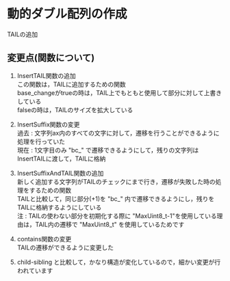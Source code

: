 #   動的ダブル配列の作成

TAILの追加<br>

## 変更点(関数について)
1. InsertTAIL関数の追加<br>
この関数は，TAILに追加するための関数<br>
base_changeがtrueの時は，TAIL上でもともと使用して部分に対して上書きしている<br>
falseの時は，TAILのサイズを拡大している<br>

2. InsertSuffix関数の変更<br>
過去 : 文字列ax内のすべての文字に対して，遷移を行うことができるように処理を行っていた<br>
現在 : 1文字目のみ "bc_" で遷移できるようにして，残りの文字列はInsertTAILに渡して，TAILに格納<br>

3. InsertSuffixAndTAIL関数の追加<br>
新しく追加する文字列がTAILのチェックにまで行き，遷移が失敗した時の処理をするための関数<br>
TAILと比較して，同じ部分(+1)を "bc_" 内で遷移できるようにし，残りをTAILに格納するようにしている<br>
注 : TAILの使わない部分を初期化する際に "MaxUint8_t-1"を使用している理由は，TAIL内の遷移で "MaxUint8_t" を使用しているためです<br>

4. contains関数の変更<br>
TAILの遷移ができるように変更した<br>

5. child-sibling と比較して，かなり構造が変化しているので，細かい変更が行われています